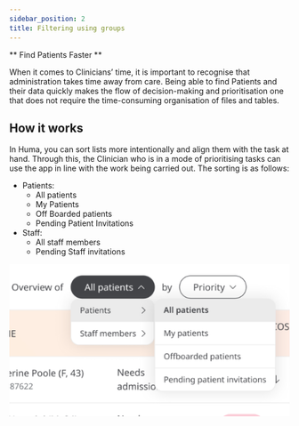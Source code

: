 ```yaml
---
sidebar_position: 2
title: Filtering using groups
---
```


** Find Patients Faster **

When it comes to Clinicians’ time, it is important to recognise that administration takes time away from care. Being able to find Patients and their data quickly makes the flow of decision-making and prioritisation one that does not require the time-consuming organisation of files and tables.

## How it works

In Huma, you can sort lists more intentionally and align them with the task at hand. Through this, the Clinician who is in a mode of prioritising tasks can use the app in line with the work being carried out. The sorting is as follows:

- Patients: 
    - All patients
    - My Patients
    - Off Boarded patients
    - Pending Patient Invitations 
- Staff:
    - All staff members
    - Pending Staff invitations

![Filtering using groups in Clinician Portal](./assets/cp-filtering-by-groups.png)